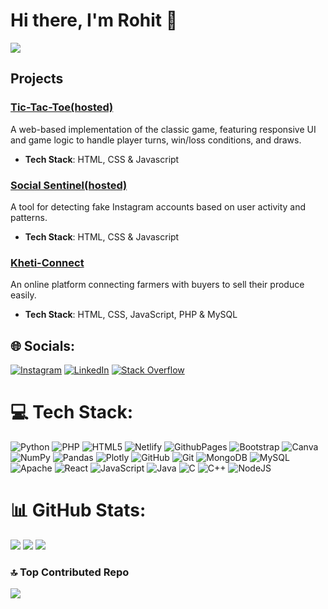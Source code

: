 # Hi there, I'm Rohit 👋
[![](https://visitcount.itsvg.in/api?id=Rohit-TechLab&icon=0&color=0)](https://visitcount.itsvg.in)
## Projects

### [Tic-Tac-Toe(hosted)](https://rohit-techlab.github.io/Tic-Tac-Toe/)
A web-based implementation of the classic game, featuring responsive UI and game logic to handle player turns, win/loss conditions, and draws. 

- **Tech Stack**: HTML, CSS & Javascript

### [Social Sentinel(hosted)](https://github.com/rohitshah/Social-Sentinel)
A tool for detecting fake Instagram accounts based on user activity and patterns.

- **Tech Stack**: HTML, CSS & Javascript

### [Kheti-Connect](https://github.com/rohitshah/Kheti-Connect)
An online platform connecting farmers with buyers to sell their produce easily.

- **Tech Stack**: HTML, CSS, JavaScript, PHP & MySQL

## 🌐 Socials:
[![Instagram](https://img.shields.io/badge/Instagram-%23E4405F.svg?logo=Instagram&logoColor=white)](https://instagram.com/strange._.op) [![LinkedIn](https://img.shields.io/badge/LinkedIn-%230077B5.svg?logo=linkedin&logoColor=white)](https://linkedin.com/in/rohitshah2005) [![Stack Overflow](https://img.shields.io/badge/-Stackoverflow-FE7A16?logo=stack-overflow&logoColor=white)](https://stackoverflow.com/users/25241584) 

# 💻 Tech Stack:
![Python](https://img.shields.io/badge/python-3670A0?style=for-the-badge&logo=python&logoColor=ffdd54) ![PHP](https://img.shields.io/badge/php-%23777BB4.svg?style=for-the-badge&logo=php&logoColor=white) ![HTML5](https://img.shields.io/badge/html5-%23E34F26.svg?style=for-the-badge&logo=html5&logoColor=white) ![Netlify](https://img.shields.io/badge/netlify-%23000000.svg?style=for-the-badge&logo=netlify&logoColor=#00C7B7) ![GithubPages](https://img.shields.io/badge/github%20pages-121013?style=for-the-badge&logo=github&logoColor=white) ![Bootstrap](https://img.shields.io/badge/bootstrap-%238511FA.svg?style=for-the-badge&logo=bootstrap&logoColor=white) ![Canva](https://img.shields.io/badge/Canva-%2300C4CC.svg?style=for-the-badge&logo=Canva&logoColor=white) ![NumPy](https://img.shields.io/badge/numpy-%23013243.svg?style=for-the-badge&logo=numpy&logoColor=white) ![Pandas](https://img.shields.io/badge/pandas-%23150458.svg?style=for-the-badge&logo=pandas&logoColor=white) ![Plotly](https://img.shields.io/badge/Plotly-%233F4F75.svg?style=for-the-badge&logo=plotly&logoColor=white) ![GitHub](https://img.shields.io/badge/github-%23121011.svg?style=for-the-badge&logo=github&logoColor=white) ![Git](https://img.shields.io/badge/git-%23F05033.svg?style=for-the-badge&logo=git&logoColor=white) ![MongoDB](https://img.shields.io/badge/MongoDB-%234ea94b.svg?style=for-the-badge&logo=mongodb&logoColor=white) ![MySQL](https://img.shields.io/badge/mysql-4479A1.svg?style=for-the-badge&logo=mysql&logoColor=white) ![Apache](https://img.shields.io/badge/apache-%23D42029.svg?style=for-the-badge&logo=apache&logoColor=white) ![React](https://img.shields.io/badge/react-%2320232a.svg?style=for-the-badge&logo=react&logoColor=%2361DAFB) ![JavaScript](https://img.shields.io/badge/javascript-%23323330.svg?style=for-the-badge&logo=javascript&logoColor=%23F7DF1E) ![Java](https://img.shields.io/badge/java-%23ED8B00.svg?style=for-the-badge&logo=openjdk&logoColor=white) ![C](https://img.shields.io/badge/c-%2300599C.svg?style=for-the-badge&logo=c&logoColor=white) ![C++](https://img.shields.io/badge/c++-%2300599C.svg?style=for-the-badge&logo=c%2B%2B&logoColor=white) ![NodeJS](https://img.shields.io/badge/node.js-6DA55F?style=for-the-badge&logo=node.js&logoColor=white)
# 📊 GitHub Stats:
![](https://github-readme-stats.vercel.app/api?username=Rohit-TechLab&theme=dark&hide_border=false&include_all_commits=false&count_private=false)
![](https://github-readme-streak-stats.herokuapp.com/?user=Rohit-TechLab&theme=dark&hide_border=false)
![](https://github-readme-stats.vercel.app/api/top-langs/?username=Rohit-TechLab&theme=dark&hide_border=false&include_all_commits=false&count_private=false&layout=compact)

### 🔝 Top Contributed Repo
![](https://github-contributor-stats.vercel.app/api?username=Rohit-TechLab&limit=5&theme=dark&combine_all_yearly_contributions=true)

